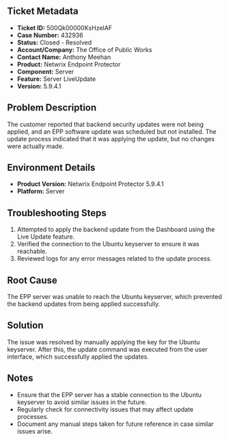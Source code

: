 ## Ticket Metadata
- **Ticket ID:** 500Qk00000KsHzeIAF
- **Case Number:** 432936
- **Status:** Closed - Resolved
- **Account/Company:** The Office of Public Works
- **Contact Name:** Anthony Meehan
- **Product:** Netwrix Endpoint Protector
- **Component:** Server
- **Feature:** Server LiveUpdate
- **Version:** 5.9.4.1

## Problem Description
The customer reported that backend security updates were not being applied, and an EPP software update was scheduled but not installed. The update process indicated that it was applying the update, but no changes were actually made.

## Environment Details
- **Product Version:** Netwrix Endpoint Protector 5.9.4.1
- **Platform:** Server

## Troubleshooting Steps
1. Attempted to apply the backend update from the Dashboard using the Live Update feature.
2. Verified the connection to the Ubuntu keyserver to ensure it was reachable.
3. Reviewed logs for any error messages related to the update process.

## Root Cause
The EPP server was unable to reach the Ubuntu keyserver, which prevented the backend updates from being applied successfully.

## Solution
The issue was resolved by manually applying the key for the Ubuntu keyserver. After this, the update command was executed from the user interface, which successfully applied the updates.

## Notes
- Ensure that the EPP server has a stable connection to the Ubuntu keyserver to avoid similar issues in the future.
- Regularly check for connectivity issues that may affect update processes.
- Document any manual steps taken for future reference in case similar issues arise.